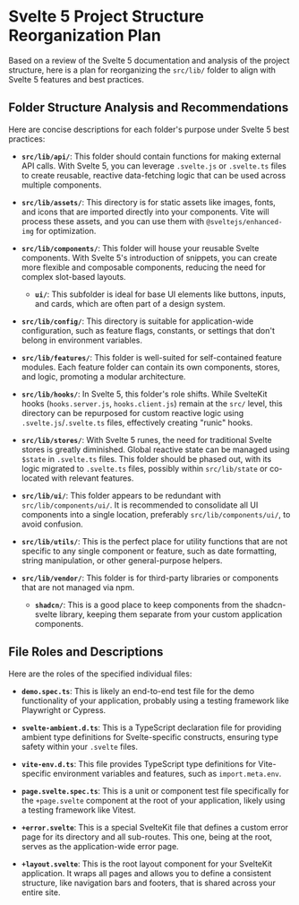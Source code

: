 # Svelte 5 Project Structure Reorganization Plan

Based on a review of the Svelte 5 documentation and analysis of the project structure, here is a plan for reorganizing the `src/lib/` folder to align with Svelte 5 features and best practices.

## Folder Structure Analysis and Recommendations

Here are concise descriptions for each folder's purpose under Svelte 5 best practices:

*   **`src/lib/api/`**: This folder should contain functions for making external API calls. With Svelte 5, you can leverage `.svelte.js` or `.svelte.ts` files to create reusable, reactive data-fetching logic that can be used across multiple components.

*   **`src/lib/assets/`**: This directory is for static assets like images, fonts, and icons that are imported directly into your components. Vite will process these assets, and you can use them with `@sveltejs/enhanced-img` for optimization.

*   **`src/lib/components/`**: This folder will house your reusable Svelte components. With Svelte 5's introduction of snippets, you can create more flexible and composable components, reducing the need for complex slot-based layouts.
    *   **`ui/`**: This subfolder is ideal for base UI elements like buttons, inputs, and cards, which are often part of a design system.

*   **`src/lib/config/`**: This directory is suitable for application-wide configuration, such as feature flags, constants, or settings that don't belong in environment variables.

*   **`src/lib/features/`**: This folder is well-suited for self-contained feature modules. Each feature folder can contain its own components, stores, and logic, promoting a modular architecture.

*   **`src/lib/hooks/`**: In Svelte 5, this folder's role shifts. While SvelteKit hooks (`hooks.server.js`, `hooks.client.js`) remain at the `src/` level, this directory can be repurposed for custom reactive logic using `.svelte.js`/`.svelte.ts` files, effectively creating "runic" hooks.

*   **`src/lib/stores/`**: With Svelte 5 runes, the need for traditional Svelte stores is greatly diminished. Global reactive state can be managed using `$state` in `.svelte.ts` files. This folder should be phased out, with its logic migrated to `.svelte.ts` files, possibly within `src/lib/state` or co-located with relevant features.

*   **`src/lib/ui/`**: This folder appears to be redundant with `src/lib/components/ui/`. It is recommended to consolidate all UI components into a single location, preferably `src/lib/components/ui/`, to avoid confusion.

*   **`src/lib/utils/`**: This is the perfect place for utility functions that are not specific to any single component or feature, such as date formatting, string manipulation, or other general-purpose helpers.

*   **`src/lib/vendor/`**: This folder is for third-party libraries or components that are not managed via npm.
    *   **`shadcn/`**: This is a good place to keep components from the shadcn-svelte library, keeping them separate from your custom application components.

## File Roles and Descriptions

Here are the roles of the specified individual files:

*   **`demo.spec.ts`**: This is likely an end-to-end test file for the demo functionality of your application, probably using a testing framework like Playwright or Cypress.

*   **`svelte-ambient.d.ts`**: This is a TypeScript declaration file for providing ambient type definitions for Svelte-specific constructs, ensuring type safety within your `.svelte` files.

*   **`vite-env.d.ts`**: This file provides TypeScript type definitions for Vite-specific environment variables and features, such as `import.meta.env`.

*   **`page.svelte.spec.ts`**: This is a unit or component test file specifically for the `+page.svelte` component at the root of your application, likely using a testing framework like Vitest.

*   **`+error.svelte`**: This is a special SvelteKit file that defines a custom error page for its directory and all sub-routes. This one, being at the root, serves as the application-wide error page.

*   **`+layout.svelte`**: This is the root layout component for your SvelteKit application. It wraps all pages and allows you to define a consistent structure, like navigation bars and footers, that is shared across your entire site.